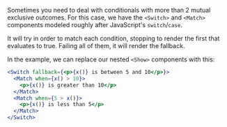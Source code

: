 Sometimes you need to deal with conditionals with more than 2 mutual exclusive outcomes. For this case, we have the `<Switch>` and `<Match>` components modeled roughly after JavaScript's `switch`/`case`.

It will try in order to match each condition, stopping to render the first that evaluates to true. Failing all of them, it will render the fallback.

In the example, we can replace our nested `<Show>` components with this:

```jsx
<Switch fallback={<p>{x()} is between 5 and 10</p>}>
  <Match when={x() > 10}>
    <p>{x()} is greater than 10</p>
  </Match>
  <Match when={5 > x()}>
    <p>{x()} is less than 5</p>
  </Match>
</Switch>
```
